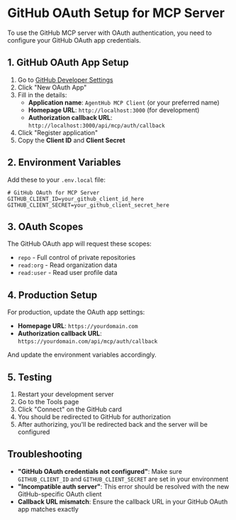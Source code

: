 # GitHub OAuth Setup for MCP Server

To use the GitHub MCP server with OAuth authentication, you need to configure your GitHub OAuth app credentials.

## 1. GitHub OAuth App Setup

1. Go to [GitHub Developer Settings](https://github.com/settings/developers)
2. Click "New OAuth App"
3. Fill in the details:
   - **Application name**: `AgentHub MCP Client` (or your preferred name)
   - **Homepage URL**: `http://localhost:3000` (for development)
   - **Authorization callback URL**: `http://localhost:3000/api/mcp/auth/callback`
4. Click "Register application"
5. Copy the **Client ID** and **Client Secret**

## 2. Environment Variables

Add these to your `.env.local` file:

```env
# GitHub OAuth for MCP Server
GITHUB_CLIENT_ID=your_github_client_id_here
GITHUB_CLIENT_SECRET=your_github_client_secret_here
```

## 3. OAuth Scopes

The GitHub OAuth app will request these scopes:
- `repo` - Full control of private repositories
- `read:org` - Read organization data
- `read:user` - Read user profile data

## 4. Production Setup

For production, update the OAuth app settings:
- **Homepage URL**: `https://yourdomain.com`
- **Authorization callback URL**: `https://yourdomain.com/api/mcp/auth/callback`

And update the environment variables accordingly.

## 5. Testing

1. Restart your development server
2. Go to the Tools page
3. Click "Connect" on the GitHub card
4. You should be redirected to GitHub for authorization
5. After authorizing, you'll be redirected back and the server will be configured

## Troubleshooting

- **"GitHub OAuth credentials not configured"**: Make sure `GITHUB_CLIENT_ID` and `GITHUB_CLIENT_SECRET` are set in your environment
- **"Incompatible auth server"**: This error should be resolved with the new GitHub-specific OAuth client
- **Callback URL mismatch**: Ensure the callback URL in your GitHub OAuth app matches exactly
